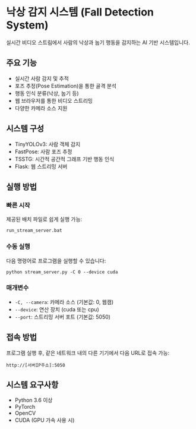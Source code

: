 # 낙상 감지 시스템 (Fall Detection System)

실시간 비디오 스트림에서 사람의 낙상과 눕기 행동을 감지하는 AI 기반 시스템입니다.

## 주요 기능

- 실시간 사람 감지 및 추적
- 포즈 추정(Pose Estimation)을 통한 골격 분석
- 행동 인식 분류(낙상, 눕기 등)
- 웹 브라우저를 통한 비디오 스트리밍
- 다양한 카메라 소스 지원

## 시스템 구성

- TinyYOLOv3: 사람 객체 감지
- FastPose: 사람 포즈 추정
- TSSTG: 시간적 공간적 그래프 기반 행동 인식
- Flask: 웹 스트리밍 서버

## 실행 방법

### 빠른 시작
제공된 배치 파일로 쉽게 실행 가능:
```
run_stream_server.bat
```

### 수동 실행
다음 명령어로 프로그램을 실행할 수 있습니다:
```
python stream_server.py -C 0 --device cuda
```

### 매개변수
- `-C, --camera`: 카메라 소스 (기본값: 0, 웹캠)
- `--device`: 연산 장치 (cuda 또는 cpu)
- `--port`: 스트리밍 서버 포트 (기본값: 5050)

## 접속 방법
프로그램 실행 후, 같은 네트워크 내의 다른 기기에서 다음 URL로 접속 가능:
```
http://[서버IP주소]:5050
```

## 시스템 요구사항
- Python 3.6 이상
- PyTorch
- OpenCV
- CUDA (GPU 가속 사용 시) 